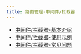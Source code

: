 ```yaml
---
title: 路由管理-中间件/拦截器
---
```


- [中间件/拦截器-基本介绍](/docs/WEB服务开发/路由管理/路由管理-中间件/拦截器/中间件/拦截器-基本介绍)
- [中间件/拦截器-使用示例](/docs/WEB服务开发/路由管理/路由管理-中间件/拦截器/中间件/拦截器-使用示例)
- [中间件/拦截器-常见问题](/docs/WEB服务开发/路由管理/路由管理-中间件/拦截器/中间件/拦截器-常见问题)